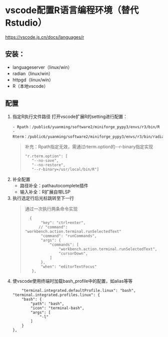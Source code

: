# vscode配置R语言编程环境（替代Rstudio）
https://vscode.js.cn/docs/languages/r
## 安装：
- languageserver（linux/win）
- radian（linux/win）
- httpgd（linux/win）
- R（本地vscode）

## 配置
1. 指定R执行文件路径
    打开vscode扩展R的setting进行配置：
    ```
    - Rpath：/public6/yuanming/software2/miniforge_pypy3/envs/r3/bin/R
    - Rterm：/public6/yuanming/software2/miniforge_pypy3/envs/r3/bin/radian
    ```
    > 补充：Rpath指定无效，需通过rterm.option的--r-binary指定实现
    > ```
    > "r.rterm.option": [
    >    "--no-save",
    >    "--no-restore",
    >    "--r-binary=/usr/local/bin/R"]
    > ```
3. 补全配置
   - 路径补全：pathautocomplete插件
   - 输入补全：R扩展自带LSP
4. 执行选定行后光标跳转至下一行
    > 通过一次执行两条命令实现
    >```
    >   {
    >        "key": "ctrl+enter",
    >       // "command": "workbench.action.terminal.runSelectedText"
    >        "command": "runCommands",
    >        "args": {
    >            "commands": [
    >                "workbench.action.terminal.runSelectedText",
    >                "cursorDown",
    >            ]
    >        },
    >        "when": "editorTextFocus"
    >    },
    >```
5. 使vscode使用终端时加载bash_profile中的配置，如alias等等
    ```
        "terminal.integrated.defaultProfile.linux": "bash",
    "terminal.integrated.profiles.linux": {
        "bash": {
            "path": "bash",
            "icon": "terminal-bash",
            "args": [
                "-l"
            ]
        }
    },
    ```
